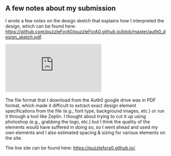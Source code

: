 ## A few notes about my submission

I wrote a few notes on the design sketch that explains how I interpreted the design, which can be found here: https://github.com/puzzleForA0/puzzleForA0.github.io/blob/master/auth0_design_sketch.pdf.


![alt text](https://github.com/puzzleForA0/puzzleForA0.github.io/blob/master/auth0_design_sketch.pdf)


The file format that I download from the Auth0 google drive was in PDF format, which made it difficult to extract exact design  element specifications from the file (e.g., font type, background images, etc.) or run it through a tool like Zeplin. I thought about trying to cut it up using photoshop (e.g., grabbing the logo, etc.) but I think the quality of the elements would have suffered in doing so, so I went ahead and used my own elements and I also estimated spacing & sizing for various elements on the site.

The live site can be found here: https://puzzlefora0.github.io/.
